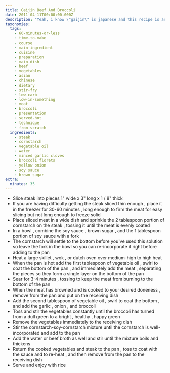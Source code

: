 ```yaml
---
title: Gaijin Beef And Broccoli
date: 2011-04-11T00:00:00.000Z
description: "Yeah, i know \"gaijin\" is japanese and this recipe is an american version of chinese food.  irony intended.  \r\n\r\ni like this recipe because it is fresh and flavorful and the ingredients are readily available at almost any grocery store.  the keys to success here are high heat, a short cooking time  (which you ensure by slicing the steak thin-thin-thin!), and having a receiving dish ready to take the sauted vegetables when they are just cooked so they stay crisp and don't get mushy.\r\n\r\nmost recipes for beef and broccoli include ginger.  i like ginger when i like ginger, but don't particularly care for it in this meal.  if you're a fan of it in your beef and broccoli, i'd recommend a teaspoon of ground or 1/2 teaspoon fresh added with the garlic during the initial saute.  other additions might include sliced carrots, snow peas, water chestnuts, or bean sprouts.  \r\n\r\nserve with hot plain or fried rice, and enjoy!"
taxonomies:
  tags:
    - 60-minutes-or-less
    - time-to-make
    - course
    - main-ingredient
    - cuisine
    - preparation
    - main-dish
    - beef
    - vegetables
    - asian
    - chinese
    - dietary
    - stir-fry
    - low-carb
    - low-in-something
    - meat
    - broccoli
    - presentation
    - served-hot
    - technique
    - from-scratch
  ingredients:
    - steak
    - cornstarch
    - vegetable oil
    - water
    - minced garlic cloves
    - broccoli florets
    - yellow onion
    - soy sauce
    - brown sugar
extra:
  minutes: 35
---
```

 - Slice steak into pieces 1" wide x 3" long x 1 / 8" thick
 - If you are having difficulty getting the steak sliced thin enough , place it in the freezer for 30-60 minutes , long enough to firm the meat for easy slicing but not long enough to freeze solid
 - Place sliced meat in a wide dish and sprinkle the 2 tablespoon portion of cornstarch on the steak , tossing it until the meat is evenly coated
 - In a bowl , combine the soy sauce , brown sugar , and the 1 tablespoon portion of soy sauce with a fork
 - The cornstarch will settle to the bottom before you've used this solution so leave the fork in the bowl so you can re-incorporate it right before adding to the pan
 - Heat a large skillet , wok , or dutch oven over medium-high to high heat
 - When the pan is hot add the first tablespoon of vegetable oil , swirl to coat the bottom of the pan , and immediately add the meat , separating the pieces so they form a single layer on the bottom of the pan
 - Sear for 3-4 minutes , tossing to keep the meat from burning to the bottom of the pan
 - When the meat has browned and is cooked to your desired doneness , remove from the pan and put on the receiving dish
 - Add the second tablespoon of vegetable oil , swirl to coat the bottom , and add the garlic , onion , and broccoli
 - Toss and stir the vegetables constantly until the broccoli has turned from a dull green to a bright , healthy , happy green
 - Remove the vegetables immediately to the receiving dish
 - Stir the cornstarch-soy-cornstarch mixture until the cornstarch is well-incorporated and add to the pan
 - Add the water or beef broth as well and stir until the mixture boils and thickens
 - Return the cooked vegetables and steak to the pan , toss to coat with the sauce and to re-heat , and then remove from the pan to the receiving dish
 - Serve and enjoy with rice
